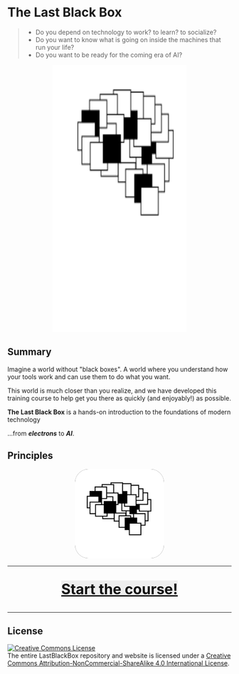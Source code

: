 # The Last Black Box

> - Do you depend on technology to work? to learn? to socialize?
> - Do you want to know what is going on inside the machines that run your life?
> - Do you want to be ready for the coming era of AI?

<p align="center">
<img src="course/designs/logo/animated/logo_LBB_profile_animated_delay.svg" alt="LBB" width="300" height="600">
</p>

## Summary

Imagine a world without "black boxes". A world where you understand how your tools work and can use them to do what you want.

This world is much closer than you realize, and we have developed this training course to help get you there as quickly (and enjoyably!) as possible.

**The Last Black Box** is a hands-on introduction to the foundations of modern technology<p>...from ***electrons*** to ***AI***.

## Principles

<p align="center">
<img src="course/designs/logo/png/logo_NBB_white_text.png" alt="NBB" width="200" height="200" style="background-color:black; border-radius: 15%">
</p>

----

<p align="center" style="font-size:32px">
<a href="course/README.md" style="color: #111111; background: #eeeeee"><b>Start the course!</b></a>
</p>

----

## License

<a rel="license" href="http://creativecommons.org/licenses/by-nc-sa/4.0/"><img alt="Creative Commons License" style="border-width:0" src="https://i.creativecommons.org/l/by-nc-sa/4.0/88x31.png" /></a><br />The entire LastBlackBox repository and website is licensed under a <a rel="license" href="http://creativecommons.org/licenses/by-nc-sa/4.0/">Creative Commons Attribution-NonCommercial-ShareAlike 4.0 International License</a>.
